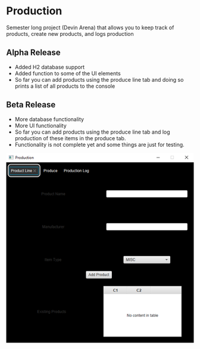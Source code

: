 # Production
Semester long project (Devin Arena) that allows you to keep track of products, create new products, and logs production

## Alpha Release
* Added H2 database support
* Added function to some of the UI elements
* So far you can add products using the produce line tab and doing so prints a list of all products to the console

## Beta Release
* More database functionality
* More UI functionality
* So far you can add products using the produce line tab and log production of these items in the produce tab.
* Functionality is not complete yet and some things are just for testing.

![Example Image](exampleimage.png)
